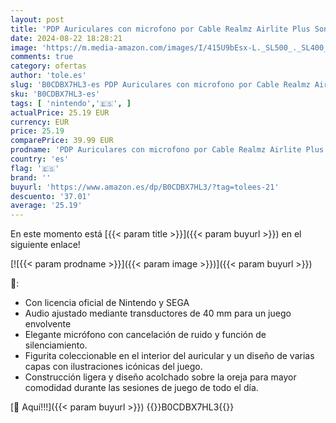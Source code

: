 ```yaml
---
layout: post
title: 'PDP Auriculares con microfono por Cable Realmz Airlite Plus Sonic Nintendo Switch'
date: 2024-08-22 18:28:21
image: 'https://m.media-amazon.com/images/I/415U9bEsx-L._SL500_._SL400_.jpg'
comments: true
category: ofertas
author: 'tole.es'
slug: 'B0CDBX7HL3-es PDP Auriculares con microfono por Cable Realmz Airlite...'
sku: 'B0CDBX7HL3-es'
tags: [ 'nintendo','🇪🇸', ]
actualPrice: 25.19 EUR
currency: EUR
price: 25.19
comparePrice: 39.99 EUR
prodname: 'PDP Auriculares con microfono por Cable Realmz Airlite Plus Sonic Nintendo Switch'
country: 'es'
flag: '🇪🇸'
brand: ''
buyurl: 'https://www.amazon.es/dp/B0CDBX7HL3/?tag=tolees-21'
descuento: '37.01'
average: '25.19'
---
```


En este momento está [{{< param title >}}]({{< param buyurl >}}) en el siguiente enlace!

[![{{< param prodname >}}]({{< param image >}})]({{< param buyurl >}})

🔎:

- Con licencia oficial de Nintendo y SEGA
- Audio ajustado mediante transductores de 40 mm para un juego envolvente
- Elegante micrófono con cancelación de ruido y función de silenciamiento.
- Figurita coleccionable en el interior del auricular y un diseño de varias capas con ilustraciones icónicas del juego.
- Construcción ligera y diseño acolchado sobre la oreja para mayor comodidad durante las sesiones de juego de todo el día.

[🛒 Aquí!!!]({{< param buyurl >}})
{{<world>}}B0CDBX7HL3{{</world>}}
